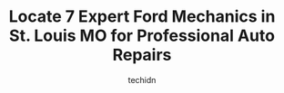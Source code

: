 ---
layout: ampstory
image: https://images.unsplash.com/photo-1580014317999-e9f1936787a5?ixlib=rb-4.0.3&ixid=MnwxMjA3fDB8MHxwaG90by1wYWdlfHx8fGVufDB8fHx8&auto=format&fit=crop&w=640&h=853&q=80
author: techidn
featured: false
description: Experience the excellence of automotive service by visiting the 7 best Ford Mechanic in St. Louis MO, USA. With their expertise, attention to detail, and commitment to customer satisfaction,
title: Locate 7 Expert Ford Mechanics in St. Louis MO for Professional Auto Repairs
cover:
   title: Locate 7 Expert Ford Mechanics in St. Louis MO for Professional Auto Repairs
   subtitle: Rickpate
   background: https://images.unsplash.com/photo-1580014317999-e9f1936787a5?ixlib=rb-4.0.3&ixid=MnwxMjA3fDB8MHxwaG90by1wYWdlfHx8fGVufDB8fHx8&auto=format&fit=crop&w=640&h=853&q=80

pages: 
 - layout: thirds
   top: <h1>#1 Quick Lane at Schicker Ford of St. Louis</h1>
   bottom: "<p>Be very wary of suggested repairs.  Quite disappointed.  I have been using Quick Lane since I bought my truck at Schicker 10 years ago.  I brought my truck in for works</p>"
   background: https://www.knot35.com/toplist/wp-content/uploads/2023/06/best-ford-mechanic-1-in-st-louis-mo-1685837064.jpeg
   backgroundblur: true
 - layout: thirds
   top: <h1>#2 Schicker Ford of St. Louis Service Department</h1>
   bottom: "<p>3300 S Kingshighway Blvd, St. Louis, MO 63139, United States</p>"
   background: https://www.knot35.com/toplist/wp-content/uploads/2023/06/best-ford-mechanic-2-in-st-louis-mo-1685837065.jpeg
   cta:
      link: https://www.knot35.com/toplist/locate-7-expert-ford-mechanics-in-st-louis-mo-for-professional-auto-repairs/
      text: Locate 7 Expert Ford Mechanics in St. Louis MO for Professional Auto Repairs
 - layout: thirds
   top: <h1>#3 St. Louis Auto & Truck Repair, Inc.</h1>
   bottom: "<p>2701 Delmar Blvd, St. Louis, MO 63103, United States</p>"
   background: https://www.knot35.com/toplist/wp-content/uploads/2023/06/best-ford-mechanic-3-in-st-louis-mo-1685837065.png
   cta:
      link: https://www.knot35.com/toplist/locate-7-expert-ford-mechanics-in-st-louis-mo-for-professional-auto-repairs/
      text: Locate 7 Expert Ford Mechanics in St. Louis MO for Professional Auto Repairs
 - layout: thirds
   top: <h1>#4 Tom Bess Automotive Inc</h1>
   bottom: "<p>4922 Macklind Ave, St. Louis, MO 63109, United States</p>"
   background: https://images.unsplash.com/photo-1564951434112-64d74cc2a2d7?ixlib=rb-4.0.3&ixid=MnwxMjA3fDB8MHxwaG90by1wYWdlfHx8fGVufDB8fHx8&auto=format&fit=crop&w=640&h=853&q=80
   cta:
      link: https://www.knot35.com/toplist/locate-7-expert-ford-mechanics-in-st-louis-mo-for-professional-auto-repairs/
      text: Locate 7 Expert Ford Mechanics in St. Louis MO for Professional Auto Repairs
 - layout: thirds
   top: <h1>#5 Benchmark Auto Repair</h1>
   bottom: "<p>2233 McCausland Ave, St. Louis, MO 63143, United States</p>"
   background: https://images.unsplash.com/photo-1527066579998-dbbae57f45ce?ixlib=rb-4.0.3&ixid=MnwxMjA3fDB8MHxwaG90by1wYWdlfHx8fGVufDB8fHx8&auto=format&fit=crop&w=640&h=853&q=80
   cta:
      link: https://www.knot35.com/toplist/locate-7-expert-ford-mechanics-in-st-louis-mo-for-professional-auto-repairs/
      text: Locate 7 Expert Ford Mechanics in St. Louis MO for Professional Auto Repairs
 - layout: thirds
   top: <h1>#6 Emges Carcraft Auto Repair</h1>
   bottom: "<p>6235 Gravois Ave, St. Louis, MO 63116, United States</p>"
   background: https://images.unsplash.com/photo-1522441815192-d9f04eb0615c?ixlib=rb-4.0.3&ixid=MnwxMjA3fDB8MHxwaG90by1wYWdlfHx8fGVufDB8fHx8&auto=format&fit=crop&w=640&h=853&q=80
   cta:
      link: https://www.knot35.com/toplist/locate-7-expert-ford-mechanics-in-st-louis-mo-for-professional-auto-repairs/
      text: Locate 7 Expert Ford Mechanics in St. Louis MO for Professional Auto Repairs
 - layout: thirds
   top: <h1>#7 Everything Automotive</h1>
   bottom: "<p>3430 Morgan Ford Rd, St. Louis, MO 63116, United States</p>"
   background: https://images.unsplash.com/photo-1518640467707-6811f4a6ab73?ixlib=rb-4.0.3&ixid=MnwxMjA3fDB8MHxwaG90by1wYWdlfHx8fGVufDB8fHx8&auto=format&fit=crop&w=640&h=853&q=80
   cta:
      link: https://www.knot35.com/toplist/locate-7-expert-ford-mechanics-in-st-louis-mo-for-professional-auto-repairs/
      text: Locate 7 Expert Ford Mechanics in St. Louis MO for Professional Auto Repairs
 - layout: thirds
   middle: Continue reading...
   background: https://images.unsplash.com/photo-1567360425618-1594206637d2?ixlib=rb-4.0.3&ixid=MnwxMjA3fDB8MHxwaG90by1wYWdlfHx8fGVufDB8fHx8&auto=format&fit=crop&w=640&h=853&q=80
   cta:
      link: https://www.knot35.com/toplist/locate-7-expert-ford-mechanics-in-st-louis-mo-for-professional-auto-repairs/
      text: Locate 7 Expert Ford Mechanics in St. Louis MO for Professional Auto Repairs
      
---
